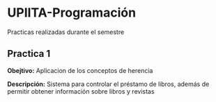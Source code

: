 # UPIITA-Programación
Practicas realizadas durante el semestre

## Practica 1
**Obejtivo:** Aplicacion de los conceptos de herencia

**Descripción:** Sistema para controlar el préstamo de libros, además de permitir obtener información sobre libros y revistas
